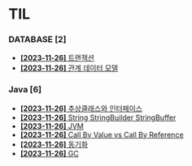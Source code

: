 # TIL
 
### DATABASE [2]
- [**[2023-11-26]**  트랜잭션](https://github.com/A-lass/TIL/blob/main/DATABASE/트랜잭션.md)
- [**[2023-11-26]**  관계 데이터 모델](https://github.com/A-lass/TIL/blob/main/DATABASE/관계_데이터_모델.md)
### Java [6]
- [**[2023-11-26]**  추상클래스와 인터페이스](https://github.com/A-lass/TIL/blob/main/Java/추상클래스와_인터페이스.md)
- [**[2023-11-26]**  String StringBuilder StringBuffer](https://github.com/A-lass/TIL/blob/main/Java/String_StringBuilder_StringBuffer.md)
- [**[2023-11-26]**  JVM](https://github.com/A-lass/TIL/blob/main/Java/JVM.md)
- [**[2023-11-26]**  Call By Value vs Call By Reference](https://github.com/A-lass/TIL/blob/main/Java/Call_By_Value_vs_Call_By_Reference.md)
- [**[2023-11-26]**  동기화](https://github.com/A-lass/TIL/blob/main/Java/동기화.md)
- [**[2023-11-26]**  GC](https://github.com/A-lass/TIL/blob/main/Java/GC.md)
